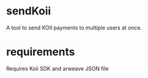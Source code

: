 # sendKoii
A tool to send KOII payments to multiple users at once. <p>
  
  # requirements
  Requires Koii SDK and arweave JSON file

